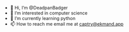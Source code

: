 - 👋 Hi, I’m @DeadpanBadger
- 👀 I’m interested in computer science
- 🌱 I’m currently learning python
- 📫 How to reach me email me at captry@ekmand.app

